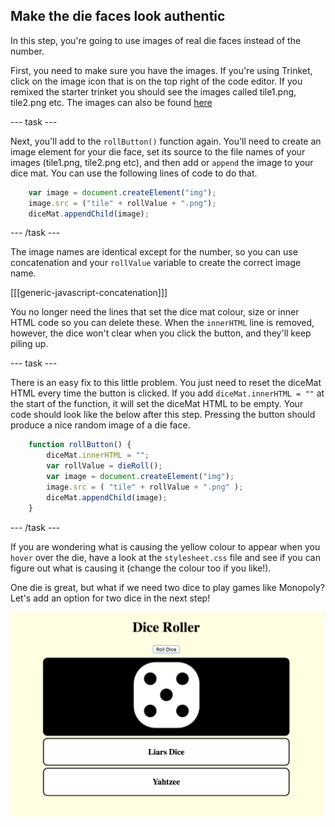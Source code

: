 ## Make the die faces look authentic

In this step, you're going to use images of real die faces instead of the number.

First, you need to make sure you have the images. If you're using Trinket, click on the image icon that is on the top right of the code editor. If you remixed the starter trinket you should see the images called tile1.png, tile2.png etc. The images can also be found [here](https://github.com/raspberrypilearning/cd-dice-roller/tree/draft/en/images)

--- task ---

Next, you'll add to the `rollButton()` function again. You'll need to create an image element for your die face, set its source to the file names of your images (tile1.png, tile2.png etc), and then add or `append` the image to your dice mat. You can use the following lines of code to do that.

```javascript
    var image = document.createElement("img");
    image.src = ("tile" + rollValue + ".png");
    diceMat.appendChild(image);
```

--- /task ---

The image names are identical except for the number, so you can use concatenation and your `rollValue` variable to create the correct image name. 

[[[generic-javascript-concatenation]]]

You no longer need the lines that set the dice mat colour, size or inner HTML code so you can delete these. When the `innerHTML` line is removed, however, the dice won't clear when you click the button, and they'll keep piling up.

--- task ---

There is an easy fix to this little problem. You just need to reset the diceMat HTML every time the button is clicked. If you add `diceMat.innerHTML = ""` at the start of the function, it will set the diceMat HTML to be empty. Your code should look like the below after this step. Pressing the button should produce a nice random image of a die face.

```javascript
    function rollButton() {
        diceMat.innerHTML = "";
        var rollValue = dieRoll();
        var image = document.createElement("img");
        image.src = ( "tile" + rollValue + ".png" );
        diceMat.appendChild(image);
    }
```

--- /task ---

If you are wondering what is causing the yellow colour to appear when you `hover` over the die, have a look at the `stylesheet.css` file and see if you can figure out what is causing it (change the colour too if you like!). 

One die is great, but what if we need two dice to play games like Monopoly? Let's add an option for two dice in the next step! 

![Image of the project at the end of this step](images/step3Image.png)
